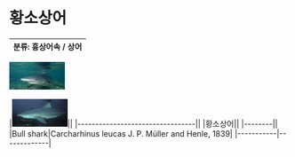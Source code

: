 황소상어
============
|분류: 흉상어속 / 상어|
|----------|

<img src="bs1.jpeg" width="100px" height="50px" title="bs"/>

|<img src="bs2.jpeg" width="100px" height="50px" title="bs"/>||
|---------------------------------||
|황소상어||
|--------||
|Bull shark|Carcharhinus leucas J. P. Müller and Henle, 1839|
|-----------|-------------|
